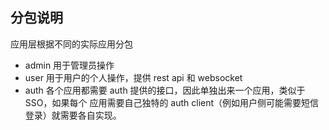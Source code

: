## 分包说明

应用层根据不同的实际应用分包
- admin 用于管理员操作
- user 用于用户的个人操作，提供 rest api 和 websocket 
- auth 各个应用都需要 auth 提供的接口，因此单独出来一个应用，类似于 SSO，如果每个 应用需要自己独特的 auth client（例如用户侧可能需要短信登录）就需要各自实现。
